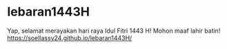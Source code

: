 # lebaran1443H

Yap, selamat merayakan hari raya Idul Fitri 1443 H! Mohon maaf lahir batin!
https://soellassy24.github.io/lebaran1443H/
